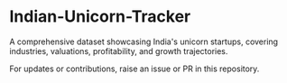 # Indian-Unicorn-Tracker
A comprehensive dataset showcasing India's unicorn startups, covering industries, valuations, profitability, and growth trajectories.



For updates or contributions, raise an issue or PR in this repository.



